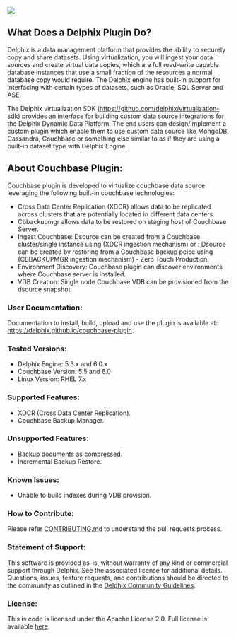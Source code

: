 ![](images/image1.png) 



## 
## What Does a Delphix Plugin Do?
Delphix is a data management platform that provides the ability to securely copy and share datasets. Using virtualization, you will ingest your data sources and create virtual data copies, which are full read-write capable database instances that use a small fraction of the resources a normal database copy would require. The Delphix engine has built-in support for interfacing with certain types of datasets, such as Oracle, SQL Server and ASE.

The Delphix virtualization SDK (https://github.com/delphix/virtualization-sdk) provides an interface for building custom data source integrations for the Delphix Dynamic Data Platform. The end users can design/implement a custom plugin which enable them to use custom data source like MongoDB, Cassandra, Couchbase or something else similar to as if they are using a built-in dataset type with Delphix Engine.

## About Couchbase Plugin:
Couchbase plugin is developed to virtualize couchbase data source leveraging the following built-in couchbase technologies:
  - Cross Data Center Replication (XDCR) allows data to be replicated across clusters that are potentially located in different data centers.
  - Cbbackupmgr allows data to be restored on staging host of Couchbase Server. 
  - Ingest Couchbase: Dsource can be created from a Couchbase cluster/single instance using (XDCR ingestion mechanism) or 
                    : Dsource can be created by restoring from a Couchbase backup peice using (CBBACKUPMGR ingestion mechanism) - Zero Touch Production.
  - Environment Discovery: Couchbase plugin can discover environments where Couchbase server is installed.
  - VDB Creation: Single node Couchbase VDB can be provisioned from the dsource snapshot.

### <a id="tested-versions"></a>User Documentation:
Documentation to install, build, upload and use the plugin is available at: https://delphix.github.io/couchbase-plugin.


### <a id="tested-versions"></a>Tested Versions:
- Delphix Engine: 5.3.x and 6.0.x
- Couchbase Version: 5.5 and 6.0
- Linux Version: RHEL 7.x

### <a id="support-features"></a>Supported Features:
- XDCR (Cross Data Center Replication).
- Couchbase Backup Manager.

### <a id="unsupported-features"></a>Unsupported Features:
- Backup documents as compressed.
- Incremental Backup Restore.

### <a id="known_issue"></a>Known Issues:
- Unable to build indexes during VDB provision.

### <a id="contribute"></a>How to Contribute:

Please refer [CONTRIBUTING.md](./CONTRIBUTING.md) to understand the pull requests process.

### <a id="statement-of-support"></a>Statement of Support:

This software is provided as-is, without warranty of any kind or commercial support through Delphix. See the associated license for additional details. Questions, issues, feature requests, and contributions should be directed to the community as outlined in the [Delphix Community Guidelines](https://delphix.github.io/community-guidelines.html).

### <a id="license"></a>License:

This is code is licensed under the Apache License 2.0. Full license is available [here](./LICENSE).

